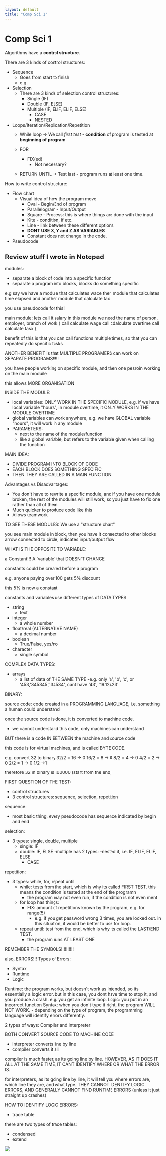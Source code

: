 ```yaml
---
layout: default
title: "Comp Sci 1"
---
```

# Comp Sci 1

Algorithms have a **control structure**.

There are 3 kinds of control structures: 
- Sequence
	- Goes from start to finish
	- e.g.
- Selection
	- There are 3 kinds of selection control structures:
		- Single (IF)
		- Double (IF, ELSE)
		- Multiple (IF, ELIF, ELIF, ELSE)
			- CASE
			- NESTED
- Loops/Iteration/Replication/Repetition
	- While loop -> We call *first test* - **condition** of program is tested at **beginning of program**
	- FOR
		- FIX(ed)
			- Not necessary?

	- RETURN UNTIL -> Test last - program runs at least one time.

How to write control structure:
- Flow chart
	- Visual idea of how the program move
		- Oval - Begin/End of program
		- Parallelogram - Input/Output
		- Square - Process: this is where things are done with the input
		- Kite - condition, if etc.
		- Line - link between these different options
		- **DONT USE X, Y and Z AS VARIABLES**
		- Constant does not change in the code.
- Pseudocode


## Review stuff I wrote in Notepad

modules:
- separate a block of code into a specific function
- separate a program into blocks, blocks do something specific

e.g say we have a module that calculates wace
then module that calculates time elapsed
and another module that calculate tax

you use pseudocode for this!

main module: lets call it salary
in this module we need the name of person, employer, branch of work
{
call calculate wage
call cdalculate overtime
call calculate tasx
{

benefit of this is that you can call functions multiple times, so that you can repeatedly do specific tasks

ANOTHER BENEFIT is that MULTIPLE PROGRAMERS can work on SEPARATE PROGRAMS!!!!!

you have people working on specific module, and then one pesroin working on the main moduile

this allows MORE ORGANISATION

INSIDE THE MODULE:
- local variables: ONLY WORK IN THE SPECIFIC MODULE, e.g. if we have local variable "hours", in module overtime, it ONLY WORKS IN THE MODULE OVERTIME
- global variables can work anywhere, e.g. we have GLOBAL variable "hours", it will work in any module
- PARAMETERS: 
	- next to the name of the module/function
	- like a global variable, but refers to the variable given when calling the function

MAIN IDEA: 
- DIVIDE PROGRAM INTO BLOCK OF CODE
- EACH BLOCK DOES SOMETHING SPECIFIC
- THEN THEY ARE CALLED IN A MAIN FUNCTION

Advantages vs Disadvantages:
- You don't have to rewrite a specific module, and if you have one module broken, the rest of the modules will still work, so you just have to fix one rather than all of them
- Much quicker to produce code like this
- Allows teamwork

TO SEE THESE MODULES:
We use a "structure chart"

you see main module in block, then you have it connected to other blocks
arrow connected to circle, indicates input/output flow

WHAT IS THE OPPOSITE TO VARIABLE:

a Constant!!! A 'variable' that DOESN'T CHANGE

constants could be created before a program

e.g. anyone paying over 100 gets 5% discount

this 5% is now a constant

constants and variables use different types of DATA TYPES
- string
	- text
- integer
	- a whole number
- float/real (ALTERNATIVE NAME)
	- a decimal number
- boolean
	- True/False, yes/no
- character
	- single symbol

COMPLEX DATA TYPES:
- arrays
	- a list of data of THE SAME TYPE
	-e.g. only 'a', 'b', 'c', or '453,'345345','34534', cant have '43', '19.12423'

BINARY:

source code: code created in a PROGRAMMING LANGUAGE, i.e. something a human could understand

once the source code is done, it is converted to machine code.
- we cannot understand this code, only machines can understand

BUT there is a code IN BETWEEN the machine and source code

this code is for virtual machines, and is called BYTE CODE.

e.g. convert 32 to binary
32/2 = 16 -> 0
16/2 = 8 -> 0
8/2 = 4 -> 0
4/2 = 2 -> 0
2/2 = 1 -> 0
1/2 ->1

therefore 32 in binary is 100000 (start from the end)

FIRST QUESTION OF THE TEST:
- control structures
- 3 control structures: sequence, selection, repetition

sequence:
- most basic thing, every pseudocode has sequence indicated by begin and end

selection:
- 3 types: single, double, multiple
	- single: IF
	- double: IF, ELSE
	-multiple has 2 types:
		-nested if, i.e. IF, ELIF, ELIF, ELSE
		- CASE


repetition:
- 3 types: while, for, repeat until
	- while: tests from the start, which is why its called FIRST TEST. this means the condition is tested at the end of the programn
		- the program may not even run, if the condition is not even ment
	- for loop has things:
		- FIX: amount of repetitions known by the program, e.g. for range(5)
			- e.g. if you get password wrong 3 times, you are locked out. in this situation, it would be better to use for loop.
	- repeat until: test from the end, which is why its called the LAST/END TEST.
		- the program runs AT LEAST ONE

REMEMBER THE SYMBOLS!!!!!!!!!!

also, ERRORS!!!
Types of Errors:
- Syntax
- Runtime
- Logic

Runtime: the program works, but doesn't work as intended, so its essentially a logic error. but in this case, you dont have time to stop it, and you produce a crash. e.g. you get an infinite loop.
Logic: you put in an incorrect function
Syntax: when you don't type it right, the program WILL NOT WORK.
	- depending on the type of program, the programming language will identify errors differently.

2 types of ways: Compiler and interpreter

BOTH CONVERT SOURCE CODE TO MACHINE CODE

- interpreter converts line by line
- compiler converts it all

compiler is much faster, as its going line by line. HOWEVER, AS IT DOES IT ALL AT THE SAME TIME, IT CANT IDENTIFY WHERE OR WHAT THE ERROR IS.

for interpreters, as its going line by line, it will tell you where errors are, which line they are, and what type.
THEY CANNOT IDENTIFY LOGIC ERRORS, AND GENERALLY CANNOT FIND RUNTIME ERRORS (unless it just straight up crashes)


HOW TO IDENTIFY LOGIC ERRORS:
- trace table

there are two types of trace tables:
- condensed
- extend


![](000_Files/structure%20chart.png)

